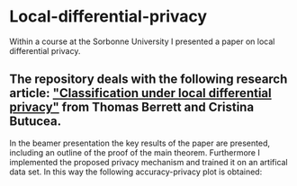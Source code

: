 # Local-differential-privacy
Within a course at the Sorbonne University I presented a paper on local differential privacy.<br>

The repository deals with the following research article:
["Classification under local differential privacy"](https://arxiv.org/abs/1912.04629) from Thomas Berrett and Cristina Butucea.
<br>
---
In the beamer presentation the key results of the paper are presented, including an outline of the proof of the main theorem. Furthermore I implemented the proposed privacy mechanism and trained it on an artifical data set. In this way the following accuracy-privacy plot is obtained:

